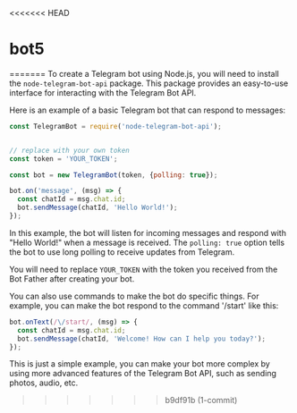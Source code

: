 <<<<<<< HEAD
# bot5
=======
To create a Telegram bot using Node.js, you will need to install the `node-telegram-bot-api` package. This package provides an easy-to-use interface for interacting with the Telegram Bot API.

Here is an example of a basic Telegram bot that can respond to messages:

```javascript
const TelegramBot = require('node-telegram-bot-api');


// replace with your own token
const token = 'YOUR_TOKEN';

const bot = new TelegramBot(token, {polling: true});

bot.on('message', (msg) => {
  const chatId = msg.chat.id;
  bot.sendMessage(chatId, 'Hello World!');
});
```

In this example, the bot will listen for incoming messages and respond with "Hello World!" when a message is received. The `polling: true` option tells the bot to use long polling to receive updates from Telegram.

You will need to replace `YOUR_TOKEN` with the token you received from the Bot Father after creating your bot.

You can also use commands to make the bot do specific things. For example, you can make the bot respond to the command '/start' like this:

```javascript
bot.onText(/\/start/, (msg) => {
  const chatId = msg.chat.id;
  bot.sendMessage(chatId, 'Welcome! How can I help you today?');
});
```
This is just a simple example, you can make your bot more complex by using more advanced features of the Telegram Bot API, such as sending photos, audio, etc.
>>>>>>> b9df91b (1-commit)
